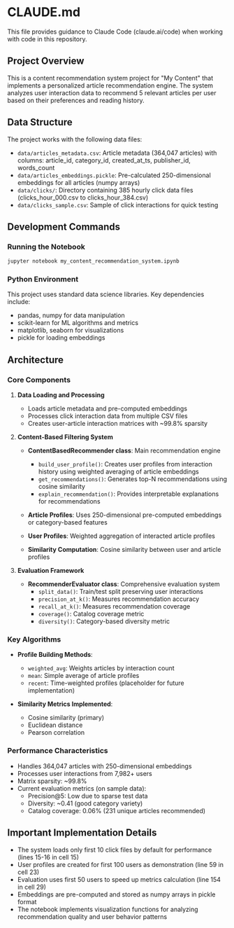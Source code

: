 # CLAUDE.md

This file provides guidance to Claude Code (claude.ai/code) when working with code in this repository.

## Project Overview

This is a content recommendation system project for "My Content" that implements a personalized article recommendation engine. The system analyzes user interaction data to recommend 5 relevant articles per user based on their preferences and reading history.

## Data Structure

The project works with the following data files:
- `data/articles_metadata.csv`: Article metadata (364,047 articles) with columns: article_id, category_id, created_at_ts, publisher_id, words_count
- `data/articles_embeddings.pickle`: Pre-calculated 250-dimensional embeddings for all articles (numpy arrays)
- `data/clicks/`: Directory containing 385 hourly click data files (clicks_hour_000.csv to clicks_hour_384.csv)
- `data/clicks_sample.csv`: Sample of click interactions for quick testing

## Development Commands

### Running the Notebook
```bash
jupyter notebook my_content_recommendation_system.ipynb
```

### Python Environment
This project uses standard data science libraries. Key dependencies include:
- pandas, numpy for data manipulation
- scikit-learn for ML algorithms and metrics
- matplotlib, seaborn for visualizations
- pickle for loading embeddings

## Architecture

### Core Components

1. **Data Loading and Processing**
   - Loads article metadata and pre-computed embeddings
   - Processes click interaction data from multiple CSV files
   - Creates user-article interaction matrices with ~99.8% sparsity

2. **Content-Based Filtering System**
   - **ContentBasedRecommender class**: Main recommendation engine
     - `build_user_profile()`: Creates user profiles from interaction history using weighted averaging of article embeddings
     - `get_recommendations()`: Generates top-N recommendations using cosine similarity
     - `explain_recommendation()`: Provides interpretable explanations for recommendations
   
   - **Article Profiles**: Uses 250-dimensional pre-computed embeddings or category-based features
   - **User Profiles**: Weighted aggregation of interacted article profiles
   - **Similarity Computation**: Cosine similarity between user and article profiles

3. **Evaluation Framework**
   - **RecommenderEvaluator class**: Comprehensive evaluation system
     - `split_data()`: Train/test split preserving user interactions
     - `precision_at_k()`: Measures recommendation accuracy
     - `recall_at_k()`: Measures recommendation coverage
     - `coverage()`: Catalog coverage metric
     - `diversity()`: Category-based diversity metric

### Key Algorithms

- **Profile Building Methods**:
  - `weighted_avg`: Weights articles by interaction count
  - `mean`: Simple average of article profiles
  - `recent`: Time-weighted profiles (placeholder for future implementation)

- **Similarity Metrics Implemented**:
  - Cosine similarity (primary)
  - Euclidean distance
  - Pearson correlation

### Performance Characteristics

- Handles 364,047 articles with 250-dimensional embeddings
- Processes user interactions from 7,982+ users
- Matrix sparsity: ~99.8%
- Current evaluation metrics (on sample data):
  - Precision@5: Low due to sparse test data
  - Diversity: ~0.41 (good category variety)
  - Catalog coverage: 0.06% (231 unique articles recommended)

## Important Implementation Details

- The system loads only first 10 click files by default for performance (lines 15-16 in cell 15)
- User profiles are created for first 100 users as demonstration (line 59 in cell 23)
- Evaluation uses first 50 users to speed up metrics calculation (line 154 in cell 29)
- Embeddings are pre-computed and stored as numpy arrays in pickle format
- The notebook implements visualization functions for analyzing recommendation quality and user behavior patterns